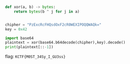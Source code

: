 ```python
def xor(a, b) -> bytes:
    return bytes(b ^ j for j in a)


chipher = "PzExcRcFHQsdOxF2cR0WEXIPOQQWAQk="
key = 0x42

import base64
plaintext = xor(base64.b64decode(chipher),key).decode()
print(plaintext[::-1])
```
flag: `KCTF{M0ST_34Sy_I_GU3ss}`